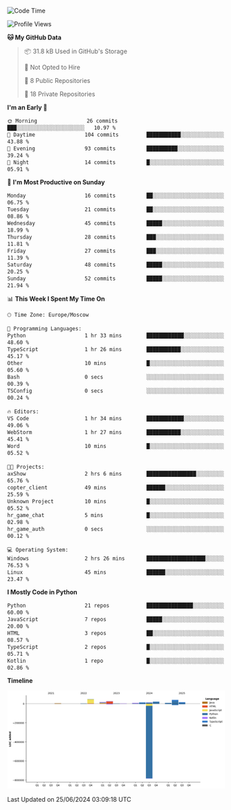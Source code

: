 <!--START_SECTION:waka-->
![Code Time](http://img.shields.io/badge/Code%20Time-374%20hrs%2032%20mins-blue)

![Profile Views](http://img.shields.io/badge/Profile%20Views-0-blue)

**🐱 My GitHub Data** 

> 📦 31.8 kB Used in GitHub's Storage 
 > 
> 🚫 Not Opted to Hire
 > 
> 📜 8 Public Repositories 
 > 
> 🔑 18 Private Repositories 
 > 
**I'm an Early 🐤** 

```text
🌞 Morning                26 commits          ███░░░░░░░░░░░░░░░░░░░░░░   10.97 % 
🌆 Daytime                104 commits         ███████████░░░░░░░░░░░░░░   43.88 % 
🌃 Evening                93 commits          ██████████░░░░░░░░░░░░░░░   39.24 % 
🌙 Night                  14 commits          █░░░░░░░░░░░░░░░░░░░░░░░░   05.91 % 
```
📅 **I'm Most Productive on Sunday** 

```text
Monday                   16 commits          ██░░░░░░░░░░░░░░░░░░░░░░░   06.75 % 
Tuesday                  21 commits          ██░░░░░░░░░░░░░░░░░░░░░░░   08.86 % 
Wednesday                45 commits          █████░░░░░░░░░░░░░░░░░░░░   18.99 % 
Thursday                 28 commits          ███░░░░░░░░░░░░░░░░░░░░░░   11.81 % 
Friday                   27 commits          ███░░░░░░░░░░░░░░░░░░░░░░   11.39 % 
Saturday                 48 commits          █████░░░░░░░░░░░░░░░░░░░░   20.25 % 
Sunday                   52 commits          █████░░░░░░░░░░░░░░░░░░░░   21.94 % 
```


📊 **This Week I Spent My Time On** 

```text
🕑︎ Time Zone: Europe/Moscow

💬 Programming Languages: 
Python                   1 hr 33 mins        ████████████░░░░░░░░░░░░░   48.60 % 
TypeScript               1 hr 26 mins        ███████████░░░░░░░░░░░░░░   45.17 % 
Other                    10 mins             █░░░░░░░░░░░░░░░░░░░░░░░░   05.60 % 
Bash                     0 secs              ░░░░░░░░░░░░░░░░░░░░░░░░░   00.39 % 
TSConfig                 0 secs              ░░░░░░░░░░░░░░░░░░░░░░░░░   00.24 % 

🔥 Editors: 
VS Code                  1 hr 34 mins        ████████████░░░░░░░░░░░░░   49.06 % 
WebStorm                 1 hr 27 mins        ███████████░░░░░░░░░░░░░░   45.41 % 
Word                     10 mins             █░░░░░░░░░░░░░░░░░░░░░░░░   05.52 % 

🐱‍💻 Projects: 
axShow                   2 hrs 6 mins        ████████████████░░░░░░░░░   65.76 % 
copter_client            49 mins             ██████░░░░░░░░░░░░░░░░░░░   25.59 % 
Unknown Project          10 mins             █░░░░░░░░░░░░░░░░░░░░░░░░   05.52 % 
hr_game_chat             5 mins              █░░░░░░░░░░░░░░░░░░░░░░░░   02.98 % 
hr_game_auth             0 secs              ░░░░░░░░░░░░░░░░░░░░░░░░░   00.12 % 

💻 Operating System: 
Windows                  2 hrs 26 mins       ███████████████████░░░░░░   76.53 % 
Linux                    45 mins             ██████░░░░░░░░░░░░░░░░░░░   23.47 % 
```

**I Mostly Code in Python** 

```text
Python                   21 repos            ███████████████░░░░░░░░░░   60.00 % 
JavaScript               7 repos             █████░░░░░░░░░░░░░░░░░░░░   20.00 % 
HTML                     3 repos             ██░░░░░░░░░░░░░░░░░░░░░░░   08.57 % 
TypeScript               2 repos             █░░░░░░░░░░░░░░░░░░░░░░░░   05.71 % 
Kotlin                   1 repo              █░░░░░░░░░░░░░░░░░░░░░░░░   02.86 % 
```



**Timeline**

![Lines of Code chart](https://raw.githubusercontent.com/adlemx/adlemx/main/assets/bar_graph.png)


 Last Updated on 25/06/2024 03:09:18 UTC
<!--END_SECTION:waka-->

